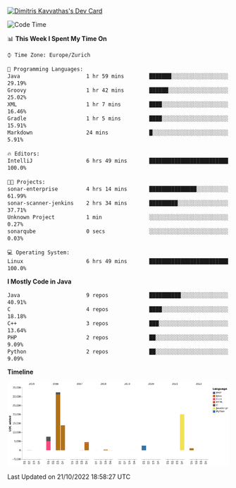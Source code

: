 <a href="https://app.daily.dev/JimR21"><img src="https://api.daily.dev/devcards/1a6ea627b9cf4de4a4f1b5f5cac8c85e.png?r=t8i" width="400" alt="Dimitris Kavvathas's Dev Card"/></a>

<!--START_SECTION:waka-->
![Code Time](http://img.shields.io/badge/Code%20Time-3%2C663%20hrs%2040%20mins-blue)

📊 **This Week I Spent My Time On** 

```text
⌚︎ Time Zone: Europe/Zurich

💬 Programming Languages: 
Java                     1 hr 59 mins        ███████░░░░░░░░░░░░░░░░░░   29.19% 
Groovy                   1 hr 42 mins        ██████░░░░░░░░░░░░░░░░░░░   25.02% 
XML                      1 hr 7 mins         ████░░░░░░░░░░░░░░░░░░░░░   16.46% 
Gradle                   1 hr 5 mins         ████░░░░░░░░░░░░░░░░░░░░░   15.91% 
Markdown                 24 mins             █░░░░░░░░░░░░░░░░░░░░░░░░   5.91%

🔥 Editors: 
IntelliJ                 6 hrs 49 mins       █████████████████████████   100.0%

🐱‍💻 Projects: 
sonar-enterprise         4 hrs 14 mins       ███████████████░░░░░░░░░░   61.99% 
sonar-scanner-jenkins    2 hrs 34 mins       █████████░░░░░░░░░░░░░░░░   37.71% 
Unknown Project          1 min               ░░░░░░░░░░░░░░░░░░░░░░░░░   0.27% 
sonarqube                0 secs              ░░░░░░░░░░░░░░░░░░░░░░░░░   0.03%

💻 Operating System: 
Linux                    6 hrs 49 mins       █████████████████████████   100.0%

```

**I Mostly Code in Java** 

```text
Java                     9 repos             ██████████░░░░░░░░░░░░░░░   40.91% 
C                        4 repos             ████░░░░░░░░░░░░░░░░░░░░░   18.18% 
C++                      3 repos             ███░░░░░░░░░░░░░░░░░░░░░░   13.64% 
PHP                      2 repos             ██░░░░░░░░░░░░░░░░░░░░░░░   9.09% 
Python                   2 repos             ██░░░░░░░░░░░░░░░░░░░░░░░   9.09%

```


**Timeline**

![Chart not found](https://raw.githubusercontent.com/JimR21/JimR21/master/charts/bar_graph.png) 


 Last Updated on 21/10/2022 18:58:27 UTC
<!--END_SECTION:waka-->

<!--
**JimR21/JimR21** is a ✨ _special_ ✨ repository because its `README.md` (this file) appears on your GitHub profile.

Here are some ideas to get you started:

- 🔭 I’m currently working on ...
- 🌱 I’m currently learning ...
- 👯 I’m looking to collaborate on ...
- 🤔 I’m looking for help with ...
- 💬 Ask me about ...
- 📫 How to reach me: ...
- 😄 Pronouns: ...
- ⚡ Fun fact: ...
-->
